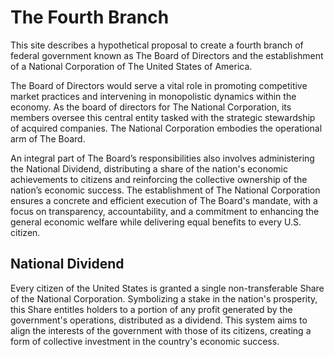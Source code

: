 # The Fourth Branch

This site describes a hypothetical proposal to create a fourth branch of federal
government known as The Board of Directors and the establishment of a National
Corporation of The United States of America.

The Board of Directors would serve a vital role in promoting competitive market
practices and intervening in monopolistic dynamics within the economy. As the
board of directors for The National Corporation, its members oversee this
central entity tasked with the strategic stewardship of acquired companies. The
National Corporation embodies the operational arm of The Board.

An integral part of The Board’s responsibilities also involves administering the
National Dividend, distributing a share of the nation's economic achievements to
citizens and reinforcing the collective ownership of the nation’s economic
success. The establishment of The National Corporation ensures a concrete and
efficient execution of The Board's mandate, with a focus on transparency,
accountability, and a commitment to enhancing the general economic welfare while
delivering equal benefits to every U.S. citizen.

## National Dividend

Every citizen of the United States is granted a single non-transferable Share of
the National Corporation. Symbolizing a stake in the nation's prosperity, this
Share entitles holders to a portion of any profit generated by the government's
operations, distributed as a dividend. This system aims to align the interests
of the government with those of its citizens, creating a form of collective
investment in the country's economic success.
